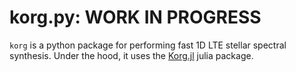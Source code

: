 # korg.py: WORK IN PROGRESS

`korg` is a python package for performing fast 1D LTE stellar spectral synthesis.
Under the hood, it uses the [Korg.jl](https://github.com/ajwheeler/Korg.jl) julia package.
